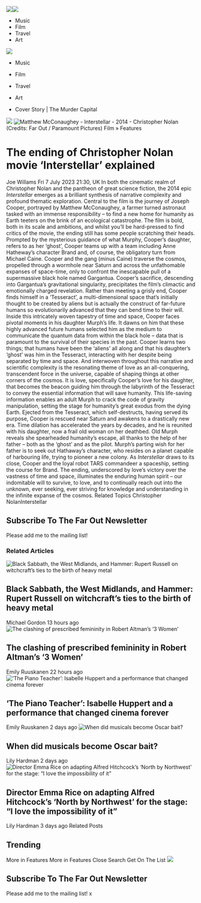 ![](https://faroutmagazine.co.uk/wp-content/themes/far-out-magazine/logo/faroutmagazine.co.uk/minimal-logo.svg?ver=1.1.30)![](https://faroutmagazine.co.uk/wp-content/themes/far-out-magazine/logo/faroutmagazine.co.uk/plain-logo.svg?ver=1.1.30)
  * Music
  * Film
  * Travel
  * Art


![](https://faroutmagazine.co.uk/wp-content/themes/far-out-magazine/logo/faroutmagazine.co.uk/sticky-logo.svg?ver=1.1.30)
  * Music
  * Film
  * Travel
  * Art


  * Cover Story | The Murder Capital


![](https://faroutmagazine.co.uk/wp-content/themes/far-out-magazine/logo/faroutmagazine.co.uk/homepage-logo.svg?ver=1.1.30)
![Matthew McConaughey - Interstellar - 2014 - Christopher Nolan](https://faroutmagazine.co.uk/static/uploads/1/2023/07/Matthew-McConaughey-Interstellar-2014-Christopher-Nolan-Far-Out-Magazine-F-1140x855.jpg)
(Credits: Far Out / Paramount Pictures)
Film » Features
# The ending of Christopher Nolan movie ‘Interstellar’ explained
Joe Willams
Fri 7 July 2023 21:30, UK
In both the cinematic realm of Christopher Nolan and the pantheon of great science fiction, the 2014 epic  _Interstellar_ emerges as a brilliant synthesis of narrative complexity and profound thematic exploration. 
Central to the film is the journey of Joseph Cooper, portrayed by Matthew McConaughey, a farmer turned astronaut tasked with an immense responsibility – to find a new home for humanity as Earth teeters on the brink of an ecological catastrophe. The film is bold, both in its scale and ambitions, and whilst you’ll be hard-pressed to find critics of the movie, the ending still has some people scratching their heads.
Prompted by the mysterious guidance of what Murphy, Cooper’s daughter, refers to as her ‘ghost’, Cooper teams up with a team including Anne Hatheway’s character Brand and, of course, the obligatory turn from Michael Caine. Cooper and the gang (minus Caine) traverse the cosmos, propelled through a wormhole near Saturn and across the unfathomable expanses of space-time, only to confront the inescapable pull of a supermassive black hole named Gargantua. 
Cooper’s sacrifice, descending into Gargantua’s gravitational singularity, precipitates the film’s climactic and emotionally charged revelation. Rather than meeting a grisly end, Cooper finds himself in a ‘Tesseract’, a multi-dimensional space that’s initially thought to be created by aliens but is actually the construct of far-future humans so evolutionarily advanced that they can bend time to their will.
Inside this intricately woven tapestry of time and space, Cooper faces pivotal moments in his daughter Murph’s life. It dawns on him that these highly advanced future humans selected him as the medium to communicate the quantum data from within the black hole – data that is paramount to the survival of their species in the past. Cooper learns two things; that humans have been the ‘aliens’ all along and that his daughter’s ‘ghost’ was him in the Tesseract, interacting with her despite being separated by time and space. And interwoven throughout this narrative and scientific complexity is the resonating theme of love as an all-conquering, transcendent force in the universe, capable of shaping things at other corners of the cosmos. 
It is love, specifically Cooper’s love for his daughter, that becomes the beacon guiding him through the labyrinth of the Tesseract to convey the essential information that will save humanity. This life-saving information enables an adult Murph to crack the code of gravity manipulation, setting the stage for humanity’s great exodus from the dying Earth. Ejected from the Tesseract, which self-destructs, having served its purpose, Cooper is rescued near Saturn and awakens to a drastically new era. 
Time dilation has accelerated the years by decades, and he is reunited with his daughter, now a frail old woman on her deathbed. Old Murph reveals she spearheaded humanity’s escape, all thanks to the help of her father – both as the ‘ghost’ and as the pilot. Murph’s parting wish for her father is to seek out Hathaway’s character, who resides on a planet capable of harbouring life, trying to pioneer a new colony.
As _Interstellar_ draws to its close, Cooper and the loyal robot TARS commandeer a spaceship, setting the course for Brand. The ending, underscored by love’s victory over the vastness of time and space, illuminates the enduring human spirit – our indomitable will to survive, to love, and to continually reach out into the unknown, ever seeking, ever striving for knowledge and understanding in the infinite expanse of the cosmos.
Related Topics
Christopher NolanInterstellar
## Subscribe To The Far Out Newsletter
Please add me to the mailing list!
### Related Articles
![Black Sabbath, the West Midlands, and Hammer: Rupert Russell on witchcraft’s ties to the birth of heavy metal](https://faroutmagazine.co.uk/static/uploads/1/2024/02/Black-Sabbath-Black-Sabbath-1970-Vertigo-Records-Far-Out-Magazine-750x563.jpg)
## Black Sabbath, the West Midlands, and Hammer: Rupert Russell on witchcraft’s ties to the birth of heavy metal
Michael Gordon
13 hours ago
![The clashing of prescribed femininity in Robert Altman’s ‘3 Women’](https://faroutmagazine.co.uk/static/uploads/1/2025/03/The-clashing-of-prescribed-femininity-in-Robert-Altmans-3-Women-1977-Far-Out-Magazine-750x563.jpg)
## The clashing of prescribed femininity in Robert Altman’s ‘3 Women’
Emily Ruuskanen
22 hours ago
![‘The Piano Teacher’: Isabelle Huppert and a performance that changed cinema forever](https://faroutmagazine.co.uk/static/uploads/1/2025/03/The-Piano-Teacher-Isabelle-Huppert-2001-Far-Out-Magazine-750x563.jpg)
## ‘The Piano Teacher’: Isabelle Huppert and a performance that changed cinema forever
Emily Ruuskanen
2 days ago
![When did musicals become Oscar bait?](https://faroutmagazine.co.uk/static/uploads/1/2025/03/When-did-musicals-become-Oscar-bait-Opinion-2025-Far-Out-Magazine-750x563.jpg)
## When did musicals become Oscar bait?
Lily Hardman
2 days ago
![Director Emma Rice on adapting Alfred Hitchcock’s ‘North by Northwest’ for the stage: “I love the impossibility of it”](https://faroutmagazine.co.uk/static/uploads/1/2025/03/Director-Emma-Rice-on-adapting-Alfred-Hitchcocks-North-by-Northwest-for-the-stage-22I-love-the-impossibility-of-it22-2025-Far-Out-Magazine-750x563.jpg)
## Director Emma Rice on adapting Alfred Hitchcock’s ‘North by Northwest’ for the stage: “I love the impossibility of it”
Lily Hardman
3 days ago
Related Posts
## Trending
More in Features
More in Features
Close
Search
Get On The List
![](https://faroutmagazine.co.uk/static/uploads/1/2025/02/newsletter.jpg)
## Subscribe To The Far Out Newsletter
Please add me to the mailing list!
x
